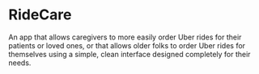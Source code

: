 # RideCare

An app that allows caregivers to more easily order Uber rides for their patients or loved ones,
or that allows older folks to order Uber rides for themselves using a simple, clean interface
designed completely for their needs.